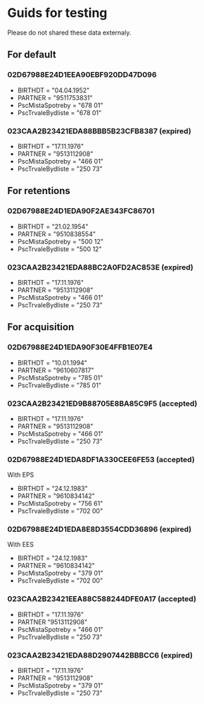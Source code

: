 # Guids for testing

Please do not shared these data externaly.

## For default

### 02D67988E24D1EEA90EBF920DD47D096

- BIRTHDT = "04.04.1952"
- PARTNER = "9511753831"
- PscMistaSpotreby = "678 01"
- PscTrvaleBydliste = "678 01"

### 023CAA2B23421EDA88BBB5B23CFB8387 (expired)

- BIRTHDT = "17.11.1976"
- PARTNER = "9513112908"
- PscMistaSpotreby = "466 01"
- PscTrvaleBydliste = "250 73"

## For retentions

### 02D67988E24D1EDA90F2AE343FC86701

- BIRTHDT = "21.02.1954"
- PARTNER = "9510838554"
- PscMistaSpotreby = "500 12"
- PscTrvaleBydliste = "500 12"

### 023CAA2B23421EDA88BC2A0FD2AC853E (expired)

- BIRTHDT = "17.11.1976"
- PARTNER = "9513112908"
- PscMistaSpotreby = "466 01"
- PscTrvaleBydliste = "250 73"

## For acquisition

### 02D67988E24D1EDA90F30E4FFB1E07E4

- BIRTHDT = "10.01.1994"
- PARTNER = "9610607817"
- PscMistaSpotreby = "785 01"
- PscTrvaleBydliste = "785 01"

### 023CAA2B23421ED9B88705E8BA85C9F5 (accepted)

- BIRTHDT = "17.11.1976"
- PARTNER = "9513112908"
- PscMistaSpotreby = "466 01"
- PscTrvaleBydliste = "250 73"

### 02D67988E24D1EDA8DF1A330CEE6FE53 (accepted)
With EPS

- BIRTHDT = "24.12.1983"
- PARTNER = "9610834142"
- PscMistaSpotreby = "756 61"
- PscTrvaleBydliste = "702 00"

### 02D67988E24D1EDA8E8D3554CDD36896 (expired)
With EES

- BIRTHDT = "24.12.1983"
- PARTNER = "9610834142"
- PscMistaSpotreby = "379 01"
- PscTrvaleBydliste = "702 00"

### 023CAA2B23421EEA88C588244DFE0A17 (accepted)

- BIRTHDT = "17.11.1976"
- PARTNER	"9513112908"
- PscMistaSpotreby = "466 01"
- PscTrvaleBydliste = "250 73"

### 023CAA2B23421EDA88D2907442BBBCC6 (expired)

- BIRTHDT = "17.11.1976"
- PARTNER = "9513112908"
- PscMistaSpotreby = "379 01"
- PscTrvaleBydliste = "250 73"